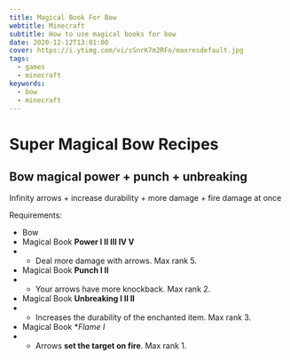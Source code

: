 ```yaml
---
title: Magical Book For Bow
webtitle: Minecraft
subtitle: How to use magical books for bow
date: 2020-12-12T13:01:00
cover: https://i.ytimg.com/vi/sSnrK7m2RFo/maxresdefault.jpg
tags:
  - games
  - minecraft
keywords:
  - bow
  - minecraft
---
```


# Super Magical Bow Recipes

## Bow magical power + punch + unbreaking
Infinity arrows + increase durability + more damage + fire damage at once

Requirements:
- Bow
- Magical Book **Power I II III IV V**
- - Deal more damage with arrows. Max rank 5.
- Magical Book **Punch I II**
- - Your arrows have more knockback. Max rank 2.
- Magical Book **Unbreaking I II II**
- - Increases the durability of the enchanted item. Max rank 3.
- Magical Book **Flame I*
- - Arrows **set the target on fire**. Max rank 1.
